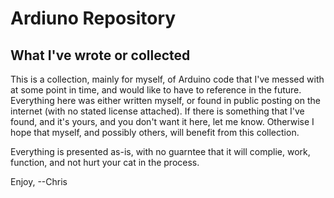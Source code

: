 # Ardiuno Repository

## What I've wrote or collected

This is a collection, mainly for myself, of Arduino code that I've messed with at some point in time, and would like to have to reference in the future.  Everything here was either written myself, or found in public posting on the internet (with no stated license attached).  If there is something that I've found, and it's yours, and you don't want it here, let me know.  Otherwise I hope that myself, and possibly others, will benefit from this collection.

Everything is presented as-is, with no guarntee that it will complie, work, function, and not hurt your cat in the process.

Enjoy,
--Chris
